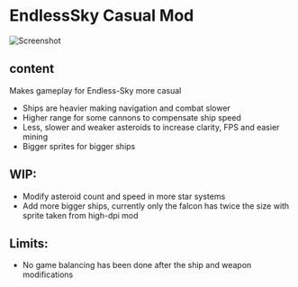 # EndlessSky Casual Mod
![Screenshot](https://github.com/pphotography/EndlessSky_CasualMod/blob/gh-pages/casualmod_screenshotsm.jpg "Screenshot")
## content
Makes gameplay for Endless-Sky more casual
- Ships are heavier making navigation and combat slower
- Higher range for some cannons to compensate ship speed
- Less, slower and weaker asteroids to increase clarity, FPS and easier mining
- Bigger sprites for bigger ships

## WIP:
- Modify asteroid count and speed in more star systems
- Add more bigger ships, currently only the falcon has twice the size with sprite taken from high-dpi mod

## Limits:
- No game balancing has been done after the ship and weapon modifications
